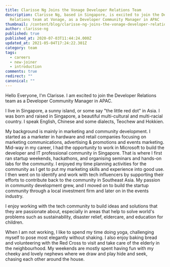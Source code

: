 ```yaml
---
title: Clarisse Ng Joins the Vonage Developer Relations Team
description: Clarisse Ng, based in Singapore, is excited to join the Developer
  Relations team at Vonage, as a Developer Community Manager in APAC
thumbnail: /content/blog/clarisse-ng-joins-the-vonage-developer-relations-team/Clarisse.png
author: clarisse-ng
published: true
published_at: 2020-07-03T11:44:24.000Z
updated_at: 2021-05-04T17:24:22.301Z
category: team
tags:
  - careers
  - new-joiner
  - introduction
comments: true
redirect: ""
canonical: ""
---
```

Hello Everyone, I'm Clarisse. I am excited to join the Developer Relations team as a Developer Community Manager in APAC.
 
I live in Singapore, a sunny island, or some say "the little red dot" in Asia. I was born and raised in Singapore, a beautiful multi-cultural and multi-racial country. I speak English, Chinese and some dialects, Teochew and Hokkien. 
 
My background is mainly in marketing and community development. I started as a marketer in hardware and retail companies focusing on marketing communications, advertising & promotions and events marketing. Mid-way in my career, I had the opportunity to work in Microsoft to build the developer and IT professional community in Singapore. That is where I first ran startup weekends, hackathons, and organising seminars and hands-on labs for the community. I enjoyed my time planning activities for the community as I get to put my marketing skills and experience into good use. I then went on to identify and work with tech influencers by supporting their efforts to contribute back to the community in Southeast Asia. My passion in community development grew, and I moved on to build the startup community through a local investment firm and later on in the events industry. 
 
I enjoy working with the tech community to build ideas and solutions that they are passionate about, especially in areas that help to solve world's problems such as sustainability, disaster relief, eldercare, and education for children. 
 
When I am not working, I like to spend my time doing yoga, challenging myself to pose most elegantly without shaking. I also enjoy baking bread and volunteering with the Red Cross to visit and take care of the elderly in the neighbourhood. My weekends are mostly spent having fun with my cheeky and lovely nephews where we draw and play hide and seek, chasing each other around the house.

